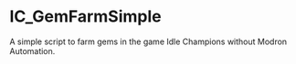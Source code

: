 # IC_GemFarmSimple
A simple script to farm gems in the game Idle Champions without Modron Automation.
